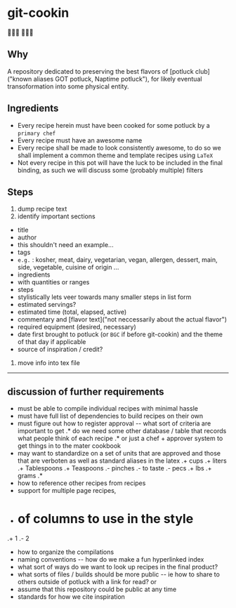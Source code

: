 # git-cookin
:man_cook::dash:
:woman_cook::dash:

## Why 

A repository dedicated to preserving the best flavors of 
[potluck club]("known aliases GOT potluck, Naptime potluck"),
for likely eventual transoformation into some physical entity.

## Ingredients

* Every recipe herein must have been cooked for some potluck by a `primary chef`
* Every recipe must have an awesome name 
* Every recipe shall be made to look consistently awesome, to do so we shall implement a common theme and template recipes using `LaTeX` 
* Not every recipe in this pot will have the luck 
to be included in the final binding, as such we will discuss some (probably multiple) filters

## Steps

1. dump recipe text
1. identify important sections
 * title
 * author
  * this shouldn't need an example...
 * tags
  * `e.g.` : kosher, meat, dairy, vegetarian, vegan, allergen, dessert, main, side, vegetable, cuisine of origin ...  
 * ingredients
  * with quantities or ranges 
 * steps
  * stylistically lets veer towards many smaller steps in list form
 * estimated servings?
 * estimated time (total, elapsed, active)
 * commentary and [flavor text]("not neccessarily about the actual flavor")
 * required equipment (desired, necessary)
 * date first brought to potluck (or `BGC` if before git-cookin) and the theme of that day if applicable
 * source of inspiration / credit?
1. move info into tex file 

--- 

## discussion of further requirements
* must be able to compile individual recipes with minimal hassle
* must have full list of dependencies to build recipes on their own
* must figure out how to register approval -- what sort of criteria are important to get 
.* do we need some other database / table that records what people think of each recipe
.* or just a chef + approver system to get things in to the mater cookbook 
* may want to standardize on a set of units that are approved and those that are verboten as well as standard aliases in the latex
.+ cups
.+ liters
.+ Tablespoons
.+ Teaspoons
.- pinches
.- to taste
.- pecs
.+ lbs
.+ grams
.* 
* how to reference other recipes from recipes
* support for multiple page recipes, 
* # of columns to use in the style
.+ 1
.- 2
* how to organize the compilations 
* naming conventions -- how do we make a fun hyperlinked index 
* what sort of ways do we want to look up recipes in the final product?
* what sorts of files / builds should be more public -- ie how to share to others outside of potluck with a link for read? or 
* assume that this repository could be public at any time
* standards for how we cite inspiration 
